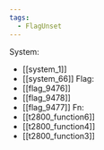 ```yaml
---
tags:
  - FlagUnset
---
```

System:
- [[system_1]]
- [[system_66]]
Flag:
- [[flag_9476]]
- [[flag_9478]]
- [[flag_9477]]
Fn:
- [[t2800_function6]]
- [[t2800_function4]]
- [[t2800_function3]]
